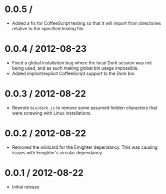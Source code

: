 
0.0.5 /
==================

  * Added a fix for CoffeeScript testing so that it will import from
    directories relative to the specified testing file.

0.0.4 / 2012-08-23
==================

  * Fixed a global installation bug where the local Dork session was not
    being used, and as such making global bin usage impossible.
  * Added implicit/explicit CoffeeScript support to the Dork bin.

0.0.3 / 2012-08-22
==================

  * Rewrote `bin/dork.js` to remove some assumed hidden characters that were
    screwing with Linux installations.

0.0.2 / 2012-08-22
==================

  * Removed the wildcard for the Emighter dependancy. This was causing issues
    with Emighter's circular dependancy.

0.0.1 / 2012-08-22
==================

  * Initial release